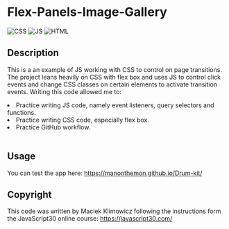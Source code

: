 # Flex-Panels-Image-Gallery

![CSS](https://img.shields.io/badge/CSS3-1572B6?style=for-the-badge&logo=css3&logoColor=white) ![JS](https://img.shields.io/badge/JavaScript-323330?style=for-the-badge&logo=javascript&logoColor=F7DF1E) ![HTML](https://img.shields.io/badge/HTML5-E34F26?style=for-the-badge&logo=html5&logoColor=white) 


## Description

This is a an example of JS working with CSS to control on page transitions. The project leans heavily on CSS with flex box and uses JS to control click events and change CSS classes on certain elements to activate transition events. Writing this code allowed me to:

<li>Practice writing JS code, namely event listeners, query selectors and functions.</li>
<li>Practice writing CSS code, especially flex box.</li>
<li>Practice GitHub workflow. </li><br>

## Usage

You can test the app here: https://manonthemon.github.io/Drum-kit/

## Copyright

This code was written by Maciek Klimowicz following the instructions form the JavaScript30 online course: https://javascript30.com/